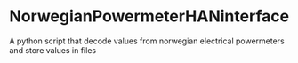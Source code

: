 # NorwegianPowermeterHANinterface
A python script that decode values from norwegian electrical powermeters and store values in files
